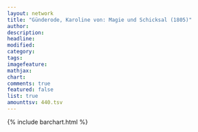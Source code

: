 ```yaml
---
layout: network
title: "Günderode, Karoline von: Magie und Schicksal (1805)"
author:
description:
headline:
modified:
category:
tags:
imagefeature: 
mathjax: 
chart: 
comments: true
featured: false
list: true
amounttsv: 440.tsv
---
```

{% include barchart.html %}
